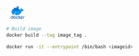 
<img src="static/docker.png" alt="drawing" width="60"/>

```bash
# Build image
docker build --tag image_tag . 
```

```bash
docker run -it --entrypoint /bin/bash <imageid>
```